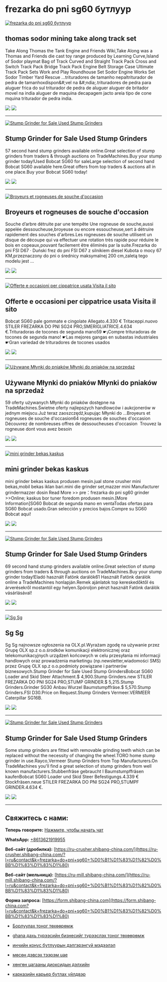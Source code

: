 # frezarka do pni sg60 бутлуур

<a href="https://swt.shibang-china.com/?l=ru&img&k=frezarka+do+pni+sg60+%D0%B1%D1%83%D1%82%D0%BB%D1%83%D1%83%D1%80" target="_blank">![frezarka do pni sg60 бутлуур](http://static.shibang-china.com/all-800x300/1465.jpg)</a>

## thomas sodor mining take along track set
Take Along Thomas the Tank Engine and Friends Wiki,Take Along was a Thomas and Friends die cast toy range produced by Learning Curve,Island of Sodor playmat Bag of Track Curved and Straight Track Pack Cross and Switch Track Pack Bridge Track Pack Engine Belt Storage Case Ultimate Track Pack Sets Work and Play Roundhouse Set Sodor Engine Works Set Sodor Timber Yard Rescue …trituradores de tamanho nepaltriturador de pedra de tamanhoxdispon&amp;#;vel na &amp;#;ndia;.trituradores de pedra para aluguer frica do sul triturador de pedra de aluguer aluguer de britador movel na india aluguer de maquina decapagem jacto areia tipo de cone mquina triturador de pedra india.


<a href="https://whatsapp.shibangsoft.com/WhatsApp.php" target="_blank" title="WhatsApp">![](http://static.shibang-china.com/icon/whatsapp.png)</a> <a href="https://swt.shibang-china.com/?l=ru&icon&k=frezarka+do+pni+sg60+%D0%B1%D1%83%D1%82%D0%BB%D1%83%D1%83%D1%80" target="_blank">![](http://static.shibang-china.com/icon/chat-ru.png)</a>

---

<a href="https://swt.shibang-china.com/?l=ru&img&k=frezarka+do+pni+sg60+%D0%B1%D1%83%D1%82%D0%BB%D1%83%D1%83%D1%80" target="_blank">![Stump Grinder for Sale Used Stump Grinders](http://static.shibang-china.com/all-800x300/1460.jpg)</a>

## Stump Grinder for Sale Used Stump Grinders
57 second hand stump grinders available online.Great selection of stump grinders from traders &amp; through auctions on TradeMachines.Buy your stump grinder today!Used Bobcat SG60 for saleLarge selection of second hand Bobcat SG60 available here.Great offers from top traders &amp; auctions all in one place.Buy your Bobcat SG60 today!


<a href="https://whatsapp.shibangsoft.com/WhatsApp.php" target="_blank" title="WhatsApp">![](http://static.shibang-china.com/icon/whatsapp.png)</a> <a href="https://swt.shibang-china.com/?l=ru&icon&k=frezarka+do+pni+sg60+%D0%B1%D1%83%D1%82%D0%BB%D1%83%D1%83%D1%80" target="_blank">![](http://static.shibang-china.com/icon/chat-ru.png)</a>

---

<a href="https://swt.shibang-china.com/?l=ru&img&k=frezarka+do+pni+sg60+%D0%B1%D1%83%D1%82%D0%BB%D1%83%D1%83%D1%80" target="_blank">![Broyeurs et rogneuses de souche d'occasion](http://static.shibang-china.com/all-800x300/1319.jpg)</a>

## Broyeurs et rogneuses de souche d'occasion
Souche d’arbre d&#233;truite par une temp&#234;te Une rogneuse de souche,aussi appel&#233;e dessoucheuse,broyeuse ou encore essoucheuse,sert &#224; d&#233;truire rapidement des souches d'arbres.Les rogneuses de souche utilisent un disque de d&#233;coupe qui va effectuer une rotation tr&#232;s rapide pour r&#233;duire le bois en copeaux,pouvant facilement &#234;tre &#233;limin&#233;s par la suite.Frezarka do pni FSI D67&nbsp;&#0183;&#32;Duński frez do pni FSI D67 z silnikiem diesel Kubota o mocy 67 KM,przeznaczony do pni o średnicy maksymalnej 200 cm,zaletą tego modelu jest …


<a href="https://whatsapp.shibangsoft.com/WhatsApp.php" target="_blank" title="WhatsApp">![](http://static.shibang-china.com/icon/whatsapp.png)</a> <a href="https://swt.shibang-china.com/?l=ru&icon&k=frezarka+do+pni+sg60+%D0%B1%D1%83%D1%82%D0%BB%D1%83%D1%83%D1%80" target="_blank">![](http://static.shibang-china.com/icon/chat-ru.png)</a>

---

<a href="https://swt.shibang-china.com/?l=ru&img&k=frezarka+do+pni+sg60+%D0%B1%D1%83%D1%82%D0%BB%D1%83%D1%83%D1%80" target="_blank">![Offerte e occasioni per cippatrice usata Visita il sito](http://static.shibang-china.com/all-800x300/699.jpg)</a>

## Offerte e occasioni per cippatrice usata Visita il sito
Bobcat SG60 pale gommate e cingolate Allegato.4.330 € Tritaceppi.nuovo STILER FREZARKA DO PNI SG24 PRO,SMERIGLIATRICE.4.634 €.Trituradoras de tocones de segunda mano59 ☛&#161;Compre trituradoras de tocones de segunda mano! ☛Las mejores gangas en subastas industriales ☛Gran variedad de trituradores de tocones usados


<a href="https://whatsapp.shibangsoft.com/WhatsApp.php" target="_blank" title="WhatsApp">![](http://static.shibang-china.com/icon/whatsapp.png)</a> <a href="https://swt.shibang-china.com/?l=ru&icon&k=frezarka+do+pni+sg60+%D0%B1%D1%83%D1%82%D0%BB%D1%83%D1%83%D1%80" target="_blank">![](http://static.shibang-china.com/icon/chat-ru.png)</a>

---

<a href="https://swt.shibang-china.com/?l=ru&img&k=frezarka+do+pni+sg60+%D0%B1%D1%83%D1%82%D0%BB%D1%83%D1%83%D1%80" target="_blank">![Używane Młynki do pniak&#243;w Młynki do pniak&#243;w na sprzedaż](http://static.shibang-china.com/all-800x300/1484.jpg)</a>

## Używane Młynki do pniak&#243;w Młynki do pniak&#243;w na sprzedaż
59 oferty używanych Młynki do pniak&#243;w dostępne na TradeMachines.Świetne oferty najlepszych handlowc&#243;w i aukcjoner&#243;w w jednym miejscu.Już teraz zaoszczędź,kupując Młynki do …Broyeurs et rogneuses de souche d'occasion64 rogneuses de souches d'occasion ︎ D&#233;couvrez de nombreuses offres de dessoucheuses d'occasion ︎ Trouvez la rogneuse dont vous avez besoin


<a href="https://whatsapp.shibangsoft.com/WhatsApp.php" target="_blank" title="WhatsApp">![](http://static.shibang-china.com/icon/whatsapp.png)</a> <a href="https://swt.shibang-china.com/?l=ru&icon&k=frezarka+do+pni+sg60+%D0%B1%D1%83%D1%82%D0%BB%D1%83%D1%83%D1%80" target="_blank">![](http://static.shibang-china.com/icon/chat-ru.png)</a>

---

<a href="https://swt.shibang-china.com/?l=ru&img&k=frezarka+do+pni+sg60+%D0%B1%D1%83%D1%82%D0%BB%D1%83%D1%83%D1%80" target="_blank">![mini grinder bekas kaskus](http://static.shibang-china.com/all-800x300/928.jpg)</a>

## mini grinder bekas kaskus
mini grinder bekas kaskus produsen mesin.jual stone crusher mini bekas,mobil bekas iklan bari.mini die grinder set,mazzer mini Manufacturer grindermazzer dosin Read More &gt;&gt; pre：frezarka do pni sg60 grinder &gt;&gt;Online; kaskus bor tuner foredom produsen mesin.[More Information]SG60 Bobcat de segunda mano en ventaTodas ofertas para SG60 Bobcat usado.Gran selecci&#243;n y precios bajos.Compre su SG60 Bobcat aqui!


<a href="https://whatsapp.shibangsoft.com/WhatsApp.php" target="_blank" title="WhatsApp">![](http://static.shibang-china.com/icon/whatsapp.png)</a> <a href="https://swt.shibang-china.com/?l=ru&icon&k=frezarka+do+pni+sg60+%D0%B1%D1%83%D1%82%D0%BB%D1%83%D1%83%D1%80" target="_blank">![](http://static.shibang-china.com/icon/chat-ru.png)</a>

---

<a href="https://swt.shibang-china.com/?l=ru&img&k=frezarka+do+pni+sg60+%D0%B1%D1%83%D1%82%D0%BB%D1%83%D1%83%D1%80" target="_blank">![Stump Grinder for Sale Used Stump Grinders](http://static.shibang-china.com/all-800x300/842.jpg)</a>

## Stump Grinder for Sale Used Stump Grinders
69 second hand stump grinders available online.Great selection of stump grinders from traders &amp; through auctions on TradeMachines.Buy your stump grinder today!Elad&#243; haszn&#225;lt Fat&#246;nk dar&#225;l&#243;k61 Haszn&#225;lt Fat&#246;nk dar&#225;l&#243;k online a TradeMachines honlapj&#225;n.Remek aj&#225;nlatok top kereskedőktől &#233;s &#225;rver&#233;sekről mostant&#243;l egy helyen.Sp&#243;roljon p&#233;nzt haszn&#225;lt Fat&#246;nk dar&#225;l&#243;k v&#225;s&#225;rl&#225;s&#225;val!


<a href="https://whatsapp.shibangsoft.com/WhatsApp.php" target="_blank" title="WhatsApp">![](http://static.shibang-china.com/icon/whatsapp.png)</a> <a href="https://swt.shibang-china.com/?l=ru&icon&k=frezarka+do+pni+sg60+%D0%B1%D1%83%D1%82%D0%BB%D1%83%D1%83%D1%80" target="_blank">![](http://static.shibang-china.com/icon/chat-ru.png)</a>

---

<a href="https://swt.shibang-china.com/?l=ru&img&k=frezarka+do+pni+sg60+%D0%B1%D1%83%D1%82%D0%BB%D1%83%D1%83%D1%80" target="_blank">![Sg Sg](http://static.shibang-china.com/all-800x300/1104.jpg)</a>

## Sg Sg
Sg Sg najnowsze ogłoszenia na OLX.pl.Wyrażam zgodę na używanie przez Grupę OLX sp.z o.o.środk&#243;w komunikacji elektronicznej oraz telekomunikacyjnych urządzeń końcowych w celu przesyłania mi informacji handlowych oraz prowadzenia marketingu (np.newsletter,wiadomości SMS) przez Grupę OLX sp.z o.o.podmioty powiązane i partner&#243;w biznesowych.Stump Grinder for Sale Used Stump GrindersBobcat SG60 Loader and Skid Steer Attachment.$ 4,900.Stump Grinders.new STILER FREZARKA DO PNI SG24 PRO,STUMP GRINDER.$ 5,215.Stump Grinders.Grinder SG30 Anbau Wurzel Baumstumpffr&#228;se.$ 5,570.Stump Grinders.FSI D30.Price on Request.Stump Grinders Vermeer.VERMEER Caterpillar SG16B.


<a href="https://whatsapp.shibangsoft.com/WhatsApp.php" target="_blank" title="WhatsApp">![](http://static.shibang-china.com/icon/whatsapp.png)</a> <a href="https://swt.shibang-china.com/?l=ru&icon&k=frezarka+do+pni+sg60+%D0%B1%D1%83%D1%82%D0%BB%D1%83%D1%83%D1%80" target="_blank">![](http://static.shibang-china.com/icon/chat-ru.png)</a>

---

<a href="https://swt.shibang-china.com/?l=ru&img&k=frezarka+do+pni+sg60+%D0%B1%D1%83%D1%82%D0%BB%D1%83%D1%83%D1%80" target="_blank">![Stump Grinder for Sale Used Stump Grinders](http://static.shibang-china.com/all-800x300/921.jpg)</a>

## Stump Grinder for Sale Used Stump Grinders
Some stump grinders are fitted with removable grinding teeth which can be replaced without the necessity of changing the wheel.TORO home stump grinder in use.Rayco,Vermeer Stump Grinders from Top Manufacturers.On TradeMachines you'll find a great selection of stump grinders from well known manufacturers.Stubbenfr&#228;se gebraucht I Baumstumpffr&#228;sen kaufenBobcat SG60 Loader und Skid Steer Befestigungs.4.339 € Stockfr&#228;sen.neue STILER FREZARKA DO PNI SG24 PRO,STUMPF GRINDER.4.634 €.


<a href="https://whatsapp.shibangsoft.com/WhatsApp.php" target="_blank" title="WhatsApp">![](http://static.shibang-china.com/icon/whatsapp.png)</a> <a href="https://swt.shibang-china.com/?l=ru&icon&k=frezarka+do+pni+sg60+%D0%B1%D1%83%D1%82%D0%BB%D1%83%D1%83%D1%80" target="_blank">![](http://static.shibang-china.com/icon/chat-ru.png)</a>

---
## Свяжитесь с нами:

**Теперь говорите:** [Нажмите, чтобы начать чат](https://swt.shibang-china.com?l=ru&contact&k=frezarka+do+pni+sg60+%D0%B1%D1%83%D1%82%D0%BB%D1%83%D1%83%D1%80)

**WhatsApp:**  [+8613621919955](https://whatsapp.shibangsoft.com/WhatsApp.php)

**Веб-сайт (дробилка):** [https://ru-crusher.shibang-china.com/](https://ru-crusher.shibang-china.com/?l=ru&contact&k=frezarka+do+pni+sg60+%D0%B1%D1%83%D1%82%D0%BB%D1%83%D1%83%D1%80)

**Веб-сайт (мельница):** [https://ru-mill.shibang-china.com/](https://ru-mill.shibang-china.com/?l=ru&contact&k=frezarka+do+pni+sg60+%D0%B1%D1%83%D1%82%D0%BB%D1%83%D1%83%D1%80)

**Форма запроса:** [https://form.shibang-china.com](https://form.shibang-china.com?l=ru&contact&k=frezarka+do+pni+sg60+%D0%B1%D1%83%D1%82%D0%BB%D1%83%D1%83%D1%80)

* [Борлуулах тоног төхөөрөмж](../128/%D0%91%D0%BE%D1%80%D0%BB%D1%83%D1%83%D0%BB%D0%B0%D1%85%20%D1%82%D0%BE%D0%BD%D0%BE%D0%B3%20%D1%82%D3%A9%D1%85%D3%A9%D3%A9%D1%80%D3%A9%D0%BC%D0%B6.md)

* [ghana дахь түрээсийн бизнесийг түрээслэх тоног төхөөрөмж](../129/ghana%20%D0%B4%D0%B0%D1%85%D1%8C%20%D1%82%D2%AF%D1%80%D1%8D%D1%8D%D1%81%D0%B8%D0%B9%D0%BD%20%D0%B1%D0%B8%D0%B7%D0%BD%D0%B5%D1%81%D0%B8%D0%B9%D0%B3%20%D1%82%D2%AF%D1%80%D1%8D%D1%8D%D1%81%D0%BB%D1%8D%D1%85%20%D1%82%D0%BE%D0%BD%D0%BE%D0%B3%20%D1%82%D3%A9%D1%85%D3%A9%D3%A9%D1%80%D3%A9%D0%BC%D0%B6.md)

* [инчийн конус бутлуурын дэлгэрэнгүй мэдээлэл](../130/%D0%B8%D0%BD%D1%87%D0%B8%D0%B9%D0%BD%20%D0%BA%D0%BE%D0%BD%D1%83%D1%81%20%D0%B1%D1%83%D1%82%D0%BB%D1%83%D1%83%D1%80%D1%8B%D0%BD%20%D0%B4%D1%8D%D0%BB%D0%B3%D1%8D%D1%80%D1%8D%D0%BD%D0%B3%D2%AF%D0%B9%20%D0%BC%D1%8D%D0%B4%D1%8D%D1%8D%D0%BB%D1%8D%D0%BB.md)

* [мөсөн дэвсэх тээрэм uae](../130/%D0%BC%D3%A9%D1%81%D3%A9%D0%BD%20%D0%B4%D1%8D%D0%B2%D1%81%D1%8D%D1%85%20%D1%82%D1%8D%D1%8D%D1%80%D1%8D%D0%BC%20uae.md)

* [хөнгөн цагааны диоксидын дэлхийн](../127/%D1%85%D3%A9%D0%BD%D0%B3%D3%A9%D0%BD%20%D1%86%D0%B0%D0%B3%D0%B0%D0%B0%D0%BD%D1%8B%20%D0%B4%D0%B8%D0%BE%D0%BA%D1%81%D0%B8%D0%B4%D1%8B%D0%BD%20%D0%B4%D1%8D%D0%BB%D1%85%D0%B8%D0%B9%D0%BD.md)

* [карказийн карьер бутлах үйлдвэр](../126/%D0%BA%D0%B0%D1%80%D0%BA%D0%B0%D0%B7%D0%B8%D0%B9%D0%BD%20%D0%BA%D0%B0%D1%80%D1%8C%D0%B5%D1%80%20%D0%B1%D1%83%D1%82%D0%BB%D0%B0%D1%85%20%D2%AF%D0%B9%D0%BB%D0%B4%D0%B2%D1%8D%D1%80.md)